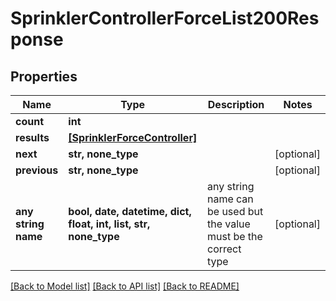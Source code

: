 # SprinklerControllerForceList200Response


## Properties
Name | Type | Description | Notes
------------ | ------------- | ------------- | -------------
**count** | **int** |  | 
**results** | [**[SprinklerForceController]**](SprinklerForceController.md) |  | 
**next** | **str, none_type** |  | [optional] 
**previous** | **str, none_type** |  | [optional] 
**any string name** | **bool, date, datetime, dict, float, int, list, str, none_type** | any string name can be used but the value must be the correct type | [optional]

[[Back to Model list]](../README.md#documentation-for-models) [[Back to API list]](../README.md#documentation-for-api-endpoints) [[Back to README]](../README.md)


